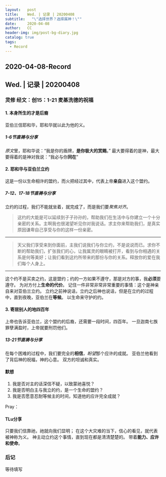 ```yaml
---
layout:   post
title:    Wed. | 记录 | 20200408
subtitle:   "\"选择世界？选择属神！\""
date:     2020-04-08
author:   CC
header-img: img/post-bg-diary.jpg
catalog: true
tags:
  - Record
---
```


## 2020-04-08-Record

## Wed. | 记录 | 20200408

### 灵修 经文：创15：1-21 麦基洗德的祝福

#### 1. 本身所生的才是后裔

亚伯兰信耶和华，耶和华就以此为他的义。

##### 1-6节直祷与分享

*原文*里，耶和华说：“我是你的盾牌，**是你极大的赏赐**。”
最大要得着的是神，最大要得着的是神对我说：“我必与你**同在**”

#### 2. 耶和华与亚伯兰立约

这是一份以生命相许的盟约，而火把经过其中，代表上帝**亲自**进入这个盟约。

##### 7-12、17-18节直祷与分享

立约的过程，我们不能就坐着，就完成了，而是我们要*聚焦对齐*。
> 这约的大能是可以延续到子子孙孙的，帮助我们在生活中与你建立一个十分亲密的关系。主啊我也很渴望听见你对我说话。求主你来帮助我们，是真实原因谦卑自己享受与你的这样一份亲密。
---
> 天父我们享受来到你面前，主我们说我们与你立约，不是说说而已。求你不断的帮助我们，扩张我们的心，让我属灵的眼睛被打开，看到与你相遇的关系是何等美好；让我们看到这约所带来的那份与你的关系。释放你的爱在我们每个人身上。
---
这个约不是买卖之约，这是盟约；约的一方如果不遵守，那是对方的事，我**必须**要遵守。
为对方付上**生命的代价**。
记住一件非常非常非常重要的事情：这个是神亲自来对亚伯兰立约。
立约之前神说话，立约之后神也说话，但是在立约的过程中，直到夜晚，亚伯兰在**等候**。
以生命来守护的约。

#### 3. 寄居别人的地四百年

上帝也告诉亚伯兰，这个盟约的后裔，还需要一段时间，四百年。
一旦迦南七族罪孽满盈时，上帝就要刑罚他们。

##### 13-21节直祷与分享

在每个困难的过程中，我们要完全的**相信**，*盼望*那个应许的成就。
亚伯兰他看到了背后神的祝福，神的心意。
双方的坦诚和真实。

#### 默想

1. 我是否对主的话深信不疑，以致蒙祂喜悦？
2. 我是否明白主与我立的约，是一个生命的盟约？
3. 我是否愿意忍耐等候主的时间，知道他的应许完全成就？

Pray：

#### TLu分享

只要我们信靠祂，祂就向我们显明；
在这个大灾难的当下，信心的看见，就代表被神称为义。
神主动立约这个事情，直到现在都是清清楚楚的。
带着**能力、应许和使命**。

### 后记

等待填写
